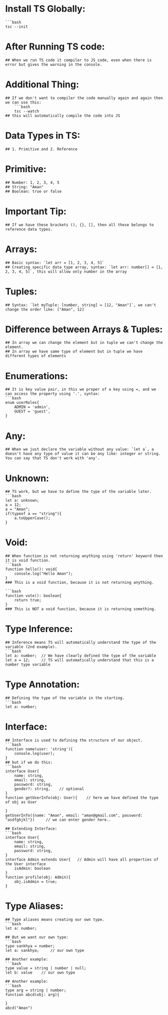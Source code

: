 # Install TS Globally:
    ```bash
    tsc --init

# After Running TS code:
    ## When we run TS code it compiler to JS code, even when there is error but gives the warning in the console.
# Additional Thing:
    ## If we don't want to compiler the code manually again and again then we can use this:
        ```bash
        tsc --watch
    ## this will automatically compile the code into JS
# Data Types in TS:
    ## 1. Primitive and 2. Reference
# Primitive:
    ## Number: 1, 2, 3, 4, 5
    ## String: "Aman"
    ## Boolean: true or false
# Important Tip:
    ## If we have these brackets (), {}, [], then all these belongs to reference data types.
# Arrays:
    ## Basic syntax: `let arr = [1, 2, 3, 4, 5]`
    ## Creating specific data type array, syntax: `let arr: number[] = [1, 2, 3, 4, 5]`, this will allow only number in the array

# Tuples:
    ## Syntax: `let myTuple: [number, string] = [12, "Aman"]`, we can't change the order like: ["Aman", 12]

# Difference between Arrays & Tuples:
    ## In array we can change the element but in tuple we can't change the element.
    ## In array we have same type of element but in tuple we have different types of elements

# Enumerations:
    ## It is key value pair, in this we proper of a key using =, and we can access the property using '.', syntax:
    ```bash
    enum userRoles{
        ADMIN = 'admin',
        GUEST = 'guest',
    }

# Any:
    ## When we just declare the variable without any value: `let a`, a doesn't have any type of value it can be any like: integer or string. You can say that TS don't work with 'any'.

# Unknown:
    ## TS work, but we have to define the type of the variable later.
    ```bash
    let a: unknown;
    a = 12;
    a = "Aman";
    if(typeof a == "string"){
        a.toUpperCase();
    }

# Void:
    ## When function is not returning anything using 'return' keyword then it is void function.
    ```bash
    function hello(): void{
        console.log("Hello Aman");
    }
    ### This is a void function, because it is not returning anything.

    ```bash
    function vote(): boolean{
        return true;
    }
    ### This is NOT a void function, because it is returning something.

# Type Inference:
    ## Inference means TS will automatically understand the type of the variable (2nd example).
    ```bash
    let a: number;  // We have clearly defined the type of the variable
    let a = 12;     // TS will automatically understand that this is a number type variable

# Type Annotation:
    ## Defining the type of the variable in the starting.
    ```bash
    let a: number;

# Interface:
    ## Interface is used to defining the structure of our object.
    ```bash
    function name(user: 'string'){
        console.log(user);
    }
    ## but if we do this:
    ```bash
    interface User{
        name: string,
        email: string,
        password: string,
        gender?: string,    // optional
    }
    function getUserInfo(obj: User){    // here we have defined the type of obj as User

    }
    getUserInfo({name: "Aman", email: "aman@gmail.com", password: "asdfghjkl"})     // we can enter gender here..

    ## Extending Interface:
    ```bash
    interface User{
        name: string,
        email: string,
        password: string,
    }
    interface Admin extends User{   // Admin will have all properties of the User interface
        isAdmin: boolean
    }
    function profile(obj: Admin){
        obj.isAdmin = true;
    }

# Type Aliases:
    ## Type aliases means creating our own type.
    ```bash
    let a: number;

    ## But we want our own type:
    ```bash
    type sankhya = number;
    let a: sankhya;     // our own type

    ## Another example:
    ```bash
    type value = string | number | null;
    let b: value    // our own type

    ## Another example:
    ```bash
    type arg = string | number;
    function abcd(obj: arg){

    }
    abcd("Aman")